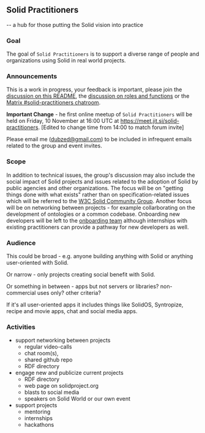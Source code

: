 ## Solid Practitioners

-- a hub for those putting the Solid vision into practice

### Goal

The goal of `Solid Practitioners` is to support a diverse range of people and organizations using Solid in real world projects. 

### Announcements

This is a work in progress, your feedback is important, please join the [discussion on this README](https://github.com/solid-contrib/practitioners/discussions/1), the [discussion on roles and functions](https://github.com/solid-contrib/practitioners/discussions/2) or the [Matrix #solid-practitioners chatroom](https://matrix.to/#/#solid-practitioners:matrix.org).

**Important Change** - he first online meetup of `Solid Practitioners` will be held on Friday, 10 November at 16:00 UTC at https://meet.jit.si/solid-practitioners. [Edited to change time from 14:00 to match forum invite]

Please email me (dubzed@gmail.com) to be included in infrequent emails related to the group and event invites.

### Scope

In addition to technical issues, the group's discussion may also include the social impact of Solid projects and issues related to the adoption of Solid by public agencies and other organizations.  The focus will be on "getting things done with what exists" rather than on specification-related issues which will be referred to the [W3C Solid Community Group](https://www.w3.org/community/solid/). Another focus will be on networking between projects - for example collarborating on the development of ontologies or a common codebase.  Onboarding new developers will be left to the [onboarding team](https://github.com/solid-contrib/getting-started) although internships with existing practitioners can provide a pathway for new developers as well.

### Audience

This could be broad - e.g. anyone building anything with Solid or anything user-oriented with Solid.

Or narrow - only projects creating social benefit with Solid.

Or something in between - apps but not servers or libraries? non-commercial uses only? other criteria?

If it's all user-oriented apps it includes things like SolidOS, Syntropize, recipe and movie apps, chat and social media apps. 

### Activities

* support networking between projects
    * regular video-calls
    * chat room(s),  
    * shared github repo
    * RDF directory
* engage new and publicize current projects
    * RDF directory
    * web page on solidproject.org
    * blasts to social media
    * speakers on Solid World or our own event
* support projects
    * mentoring
    * internships
    * hackathons

